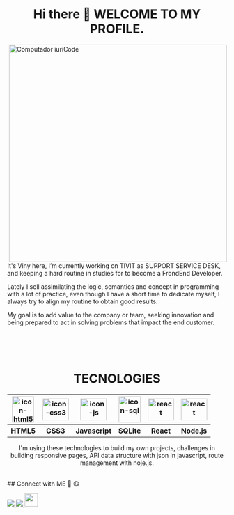 <h1 align="center">Hi there 👋 WELCOME TO MY PROFILE.</h1>
<img src="https://i.ibb.co/1dSK4zz/profile-git.png" min-width="600px" max-width="600px" width="500px" align="right" alt="Computador iuriCode">

<p align="left">It's Viny here, I’m currently working on TIVIT as SUPPORT SERVICE DESK, and keeping a hard routine in studies for to become a FrondEnd Developer.
</p>

<p align="left">Lately I sell assimilating the logic, semantics and concept in programming with a lot of practice, even though I have a short time to dedicate myself, I always try to align my routine to obtain good results.</p>

<p align="left">My goal is to add value to the company or team, seeking innovation and being prepared to act in solving problems that impact the end customer.</p>
<br>
<br>
<br>
<h1 align="center">TECNOLOGIES</h1>
<table align="center">
        <tr background-color="#ffffff">
            <th><img src="https://i.ibb.co/fk0xGfg/html5.png" alt="icon-html5" width="50" height="60"></th>
            <th><img src="https://i.ibb.co/TcfYZTt/css3.png" alt="icon-css3" width="60" height="50" marginwidth="5px"></th>
            <th><img src="https://i.ibb.co/j5NtKfP/js.png" alt="icon-js" width="60" height="50" marginwidth="5px"></th>
            <th><img src="https://i.ibb.co/31P7bP9/database-sql1.png" alt="icon-sql" width="50" height="60" marginwidth="5px"></th>
            <th><img src="https://i.ibb.co/nfqvYkW/react.png" alt="react" width="60" height="50" marginwidth="5px"></th>
            <th><img src="https://i.ibb.co/dLZg9SP/node.png" alt="react" width="60" height="50" marginwidth="5px"></th>
        </tr>
        <tr>
            <th><span>HTML5</span></th>
            <th><span>CSS3</span></th>
            <th><span>Javascript</span></th>
            <th><span>SQLite</span></th>
            <th><span>React</span></th>
            <th><span>Node.js</span></th>
        </tr>
    </table>
    
<p align="center" witdth="60%">I'm using these technologies to build my own projects, challenges in building responsive pages, API data structure with json in javascript, route management with noje.js.</p>
<br>
## Connect with ME 👋 😃
<br>
<p align="left" backgroundcolor="#4d0099" width="100%">
<a href="https://www.linkedin.com/in/vinicius-batista-815983137/">
  <img src="https://hand-landing-page-curved.netlify.app/images/facebook.svg">
</a>
<a href="https://www.instagram.com/viny_batista_10/">
  <img src="https://hand-landing-page-curved.netlify.app/images/instagram.svg">
</a>
<a href="https://www.frontendmentor.io/profile/vbanety">
  <img src="https://pbs.twimg.com/profile_images/1047378912819531776/jg7V1u54_400x400.jpg" width="30" height="30">
</a>

</p>
<!--



**Vbanety/Vbanety** is a ✨ _special_ ✨ repository because its `README.md` (this file) appears on your GitHub profile.

Here are some ideas to get you started:

- 🔭 I’m currently working on ...
- 🌱 I’m currently learning ...
- 👯 I’m looking to collaborate on ...
- 🤔 I’m looking for help with ...
- 💬 Ask me about ...
- 📫 How to reach me: ...
- 😄 Pronouns: ...
- ⚡ Fun fact: ...
-->
